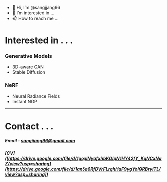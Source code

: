 - 👋 Hi, I’m @sangjjang96
- 👀 I’m interested in ...
- 📫 How to reach me ...

<!---
sangjjang96/sangjjang96 is a ✨ special ✨ repository because its `README.md` (this file) appears on your GitHub profile.
You can click the Preview link to take a look at your changes.
--->


# Interested in . . .


  ### Generative Models
  - 3D-aware GAN
  - Stable Diffusion


  ### NeRF
  - Neural Radiance Fields
  - Instant NGP

-----------

# Contact . . .

##### Email - sangjjang96@gmail.com
##### [CV]([https://drive.google.com/file/d/1goplNygfxhbKOIpN1HY42fY_KqNCxNaZ/view?usp=sharing](https://drive.google.com/file/d/1anSa6RfDVrFLrqhHaF9ygYoIQRBrylTL/view?usp=sharing])
